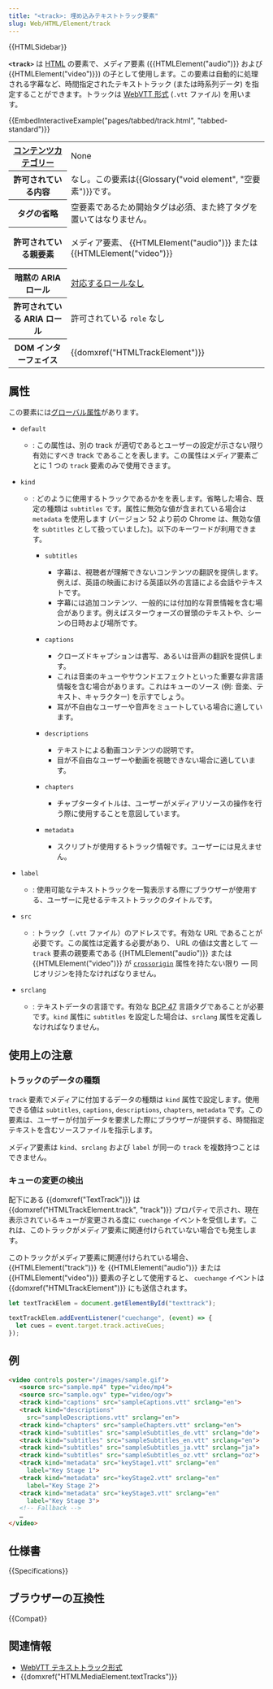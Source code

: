 ```yaml
---
title: "<track>: 埋め込みテキストトラック要素"
slug: Web/HTML/Element/track
---
```


{{HTMLSidebar}}

**`<track>`** は [HTML](/ja/docs/Web/HTML) の要素で、メディア要素 ({{HTMLElement("audio")}} および {{HTMLElement("video")}}) の子として使用します。この要素は自動的に処理される字幕など、時間指定されたテキストトラック (または時系列データ) を指定することができます。トラックは [WebVTT 形式](/ja/docs/Web/API/WebVTT_API) (`.vtt` ファイル) を用います。

{{EmbedInteractiveExample("pages/tabbed/track.html", "tabbed-standard")}}

<table class="properties">
  <tbody>
    <tr>
      <th scope="row">
        <a href="/ja/docs/Web/HTML/Content_categories"
          >コンテンツカテゴリー</a
        >
      </th>
      <td>None</td>
    </tr>
    <tr>
      <th scope="row">許可されている内容</th>
      <td>なし。この要素は{{Glossary("void element", "空要素")}}です。</td>
    </tr>
    <tr>
      <th scope="row">タグの省略</th>
      <td>
        空要素であるため開始タグは必須、また終了タグを置いてはなりません。
      </td>
    </tr>
    <tr>
      <th scope="row">許可されている親要素</th>
      <td>
        <p>
          メディア要素、 {{HTMLElement("audio")}} または {{HTMLElement("video")}}
        </p>
      </td>
    </tr>
    <tr>
      <th scope="row">暗黙の ARIA ロール</th>
      <td>
        <a href="https://www.w3.org/TR/html-aria/#dfn-no-corresponding-role"
          >対応するロールなし</a
        >
      </td>
    </tr>
    <tr>
      <th scope="row">許可されている ARIA ロール</th>
      <td>許可されている <code>role</code> なし</td>
    </tr>
    <tr>
      <th scope="row">DOM インターフェイス</th>
      <td>{{domxref("HTMLTrackElement")}}</td>
    </tr>
  </tbody>
</table>

## 属性

この要素には[グローバル属性](/ja/docs/Web/HTML/Global_attributes)があります。

- `default`
  - : この属性は、別の track が適切であるとユーザーの設定が示さない限り有効にすべき track であることを表します。この属性はメディア要素ごとに 1 つの `track` 要素のみで使用できます。
- `kind`

  - : どのように使用するトラックであるかをを表します。省略した場合、既定の種類は `subtitles` です。属性に無効な値が含まれている場合は `metadata` を使用します (バージョン 52 より前の Chrome は、無効な値を `subtitles` として扱っていました)。以下のキーワードが利用できます。

    - `subtitles`

      - 字幕は、視聴者が理解できないコンテンツの翻訳を提供します。例えば、英語の映画における英語以外の言語による会話やテキストです。
      - 字幕には追加コンテンツ、一般的には付加的な背景情報を含む場合があります。例えばスターウォーズの冒頭のテキストや、シーンの日時および場所です。

    - `captions`

      - クローズドキャプションは書写、あるいは音声の翻訳を提供します。
      - これは音楽のキューやサウンドエフェクトといった重要な非言語情報を含む場合があります。これはキューのソース (例: 音楽、テキスト、キャラクター) を示すでしょう。
      - 耳が不自由なユーザーや音声をミュートしている場合に適しています。

    - `descriptions`

      - テキストによる動画コンテンツの説明です。
      - 目が不自由なユーザーや動画を視聴できない場合に適しています。

    - `chapters`

      - チャプタータイトルは、ユーザーがメディアリソースの操作を行う際に使用することを意図しています。

    - `metadata`

      - スクリプトが使用するトラック情報です。ユーザーには見えません。

- `label`
  - : 使用可能なテキストトラックを一覧表示する際にブラウザーが使用する、ユーザーに見せるテキストトラックのタイトルです。
- `src`
  - : トラック（`.vtt` ファイル）のアドレスです。有効な URL であることが必要です。この属性は定義する必要があり、 URL の値は文書として — `track` 要素の親要素である {{HTMLElement("audio")}} または {{HTMLElement("video")}} が [`crossorigin`](/ja/docs/Web/HTML/Attributes/crossorigin) 属性を持たない限り — 同じオリジンを持たなければなりません。
- `srclang`
  - : テキストデータの言語です。有効な [BCP 47](https://r12a.github.io/app-subtags/) 言語タグであることが必要です。`kind` 属性に `subtitles` を設定した場合は、`srclang` 属性を定義しなければなりません。

## 使用上の注意

### トラックのデータの種類

`track` 要素でメディアに付加するデータの種類は `kind` 属性で設定します。使用できる値は `subtitles`, `captions`, `descriptions`, `chapters`, `metadata` です。この要素は、ユーザーが付加データを要求した際にブラウザーが提供する、時間指定テキストを含むソースファイルを指示します。

メディア要素は `kind`、`srclang` および `label` が同一の `track` を複数持つことはできません。

### キューの変更の検出

配下にある {{domxref("TextTrack")}} は {{domxref("HTMLTrackElement.track", "track")}} プロパティで示され、現在表示されているキューが変更される度に `cuechange` イベントを受信します。これは、このトラックがメディア要素に関連付けられていない場合でも発生します。

このトラックがメディア要素に関連付けられている場合、 {{HTMLElement("track")}} を {{HTMLElement("audio")}} または {{HTMLElement("video")}} 要素の子として使用すると、 `cuechange` イベントは {{domxref("HTMLTrackElement")}} にも送信されます。

```js
let textTrackElem = document.getElementById("texttrack");

textTrackElem.addEventListener("cuechange", (event) => {
  let cues = event.target.track.activeCues;
});
```

## 例

```html
<video controls poster="/images/sample.gif">
   <source src="sample.mp4" type="video/mp4">
   <source src="sample.ogv" type="video/ogv">
   <track kind="captions" src="sampleCaptions.vtt" srclang="en">
   <track kind="descriptions"
     src="sampleDescriptions.vtt" srclang="en">
   <track kind="chapters" src="sampleChapters.vtt" srclang="en">
   <track kind="subtitles" src="sampleSubtitles_de.vtt" srclang="de">
   <track kind="subtitles" src="sampleSubtitles_en.vtt" srclang="en">
   <track kind="subtitles" src="sampleSubtitles_ja.vtt" srclang="ja">
   <track kind="subtitles" src="sampleSubtitles_oz.vtt" srclang="oz">
   <track kind="metadata" src="keyStage1.vtt" srclang="en"
     label="Key Stage 1">
   <track kind="metadata" src="keyStage2.vtt" srclang="en"
     label="Key Stage 2">
   <track kind="metadata" src="keyStage3.vtt" srclang="en"
     label="Key Stage 3">
   <!-- Fallback -->
   …
</video>
```

## 仕様書

{{Specifications}}

## ブラウザーの互換性

{{Compat}}

## 関連情報

- [WebVTT テキストトラック形式](/ja/docs/Web/API/WebVTT_API)
- {{domxref("HTMLMediaElement.textTracks")}}
